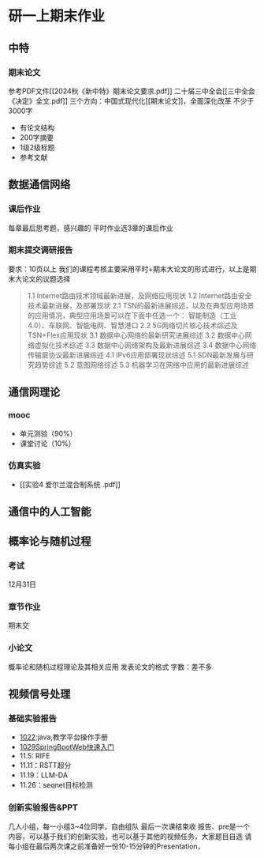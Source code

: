 # 研一上期末作业
## 中特
### 期末论文
参考PDF文件[[2024秋《新中特》期末论文要求.pdf]]
二十届三中全会[[三中全会《决定》全文.pdf]]
三个方向：中国式现代化[[期末论文]]，全面深化改革
不少于3000字
- 有论文结构
- 200字摘要
- 1级2级标题
- 参考文献

## 数据通信网络
### 课后作业
每章最后思考题，感兴趣的
平时作业选3章的课后作业
### 期末提交调研报告
要求：10页以上
我们的课程考核主要采用平时+期末大论文的形式进行，以上是期末大论文的议题选择
> 1.1 Internet路由技术领域最新进展，及网络应用现状
> 1.2 Internet路由安全技术最新进展，及部署现状
> 2.1 TSN的最新进展综述，以及在典型应用场景的应用情况，典型应用场景可以在下面中任选一个：
>          智能制造（工业4.0）、车联网、智能电网、智慧港口
> 2.2 5G网络切片核心技术综述及TSN+Flex应用现状
> 3.1 数据中心网络的最新研究进展综述
> 3.2 数据中心网络虚拟化技术综述
> 3.3 数据中心网络架构及最新进展综述
> 3.4 数据中心网络传输层协议最新进展综述
> 4.1 IPv6应用部署现状综述
> 5.1 SDN最新发展与研究趋势综述
> 5.2 意图网络综述
> 5.3 机器学习在网络中应用的最新进展综述

## 通信网理论
### mooc
- 单元测验（90%）
- 课堂讨论（10%）
### 仿真实验
- [[实验4 爱尔兰混合制系统 .pdf]]

## 通信中的人工智能

## 概率论与随机过程
### 考试
12月31日
### 章节作业
期末交
### 小论文
概率论和随机过程理论及其相关应用
发表论文的格式
字数：差不多

## 视频信号处理
### 基础实验报告
- [1022](https://github.com/naive0409/videoProcessing/commit/3bc93d4b0400023a0da9030c310b9bf4e49727a7):java,教学平台操作手册
- [1029SpringBootWeb快速入门](https://github.com/naive0409/videoProcessing/commit/c34a6e1f0aa8a8902753262b114f5641dbdcc2e8)
- 11.5: RIFE
- 11.11：RSTT超分
- 11.19：LLM-DA
- 11.26：seqnet目标检测
### 创新实验报告&PPT
几人小组，每一小组3~4位同学，自由组队
最后一次课结束收
报告、pre是一个内容，可以基于我们的创新实验，也可以基于其他的视频任务，大家题目自选
请每小组在最后两次课之前准备好一份10-15分钟的Presentation，
